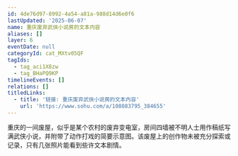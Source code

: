 ```yaml
---
id: 4de76d97-8992-4a54-a81a-988d14d6e0f6
lastUpdated: '2025-06-07'
name: 重庆废弃武侠小说房的文本内容
aliases: []
layer: 6
eventDate: null
categoryId: cat_MXtv05QF
tagIds:
  - tag_aci1X8zw
  - tag_BHaPQ9KP
timelineEvents: []
relations: []
titledLinks:
  - title: '链接: 重庆废弃武侠小说房的文本内容'
    url: 'https://www.sohu.com/a/108083795_384655'
---
```

重庆的一间废屋，似乎是某个农村的废弃变电室，房间四墙被不明人士用作稿纸写满武侠小说，并附带了动作打戏的简要示意图。该废屋上的创作物未被充分探索或记录，只有几张照片能看到些许文本剧情。
